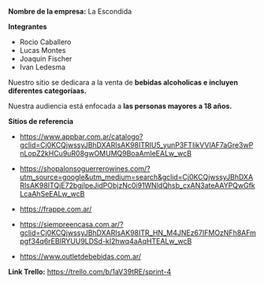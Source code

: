**Nombre de la empresa:** La Escondida 

**Integrantes**

- Rocio Caballero
- Lucas Montes
- Joaquin Fischer
- Ivan Ledesma 



Nuestro sitio se dedicara a la venta de **bebidas alcoholicas e incluyen diferentes categoríaas.**

Nuestra audiencia está enfocada a **las personas mayores a 18 años.**

**Sitios de referencia**
- https://www.appbar.com.ar/catalogo?gclid=Cj0KCQjwssyJBhDXARIsAK98ITRIU5_yunP3FTIikVVlAF7aGre3wPnLopZ2kHCu9uR08gwOMUMQ9BoaAmIeEALw_wcB

- https://shopalonsoguerrerowines.com/?utm_source=google&utm_medium=search&gclid=Cj0KCQjwssyJBhDXARIsAK98ITQjE72bgjlpeJidPObjzNc0i91WNldQhsb_cxAN3ateAAYPQwGfkLcaAhSeEALw_wcB

- https://frappe.com.ar/

- https://siempreencasa.com.ar/?gclid=Cj0KCQjwssyJBhDXARIsAK98ITR_HN_M4JNEz67IFMOzNFh8AFmpgf34q6rEBIRYUU9LDSd-kI2hwq4aAqHTEALw_wcB
                               
- https://www.outletdebebidas.com.ar/


**Link Trello:**
 https://trello.com/b/1aV39tRE/sprint-4
